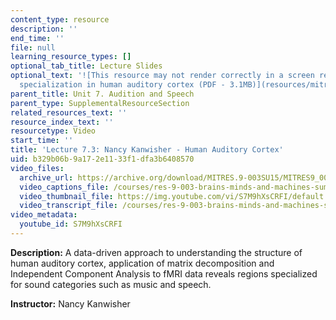```yaml
---
content_type: resource
description: ''
end_time: ''
file: null
learning_resource_types: []
optional_tab_title: Lecture Slides
optional_text: '![This resource may not render correctly in a screen reader.](/images/inacessible.gif)[Functional
  specialization in human auditory cortex (PDF - 3.1MB)](resources/mitres_9_003sum15_lec7-3)'
parent_title: Unit 7. Audition and Speech
parent_type: SupplementalResourceSection
related_resources_text: ''
resource_index_text: ''
resourcetype: Video
start_time: ''
title: 'Lecture 7.3: Nancy Kanwisher - Human Auditory Cortex'
uid: b329b06b-9a17-2e11-33f1-dfa3b6408570
video_files:
  archive_url: https://archive.org/download/MITRES.9-003SU15/MITRES9_003SU15_Lecture_7-3_300k.mp4
  video_captions_file: /courses/res-9-003-brains-minds-and-machines-summer-course-summer-2015/048cb9f07b155338837744517e7e0893_S7M9hXsCRFI.vtt
  video_thumbnail_file: https://img.youtube.com/vi/S7M9hXsCRFI/default.jpg
  video_transcript_file: /courses/res-9-003-brains-minds-and-machines-summer-course-summer-2015/a1119565a1c31e6180fadf7b8dbccb45_S7M9hXsCRFI.pdf
video_metadata:
  youtube_id: S7M9hXsCRFI
---
```


**Description:** A data-driven approach to understanding the structure of human auditory cortex, application of matrix decomposition and Independent Component Analysis to fMRI data reveals regions specialized for sound categories such as music and speech.

**Instructor:** Nancy Kanwisher